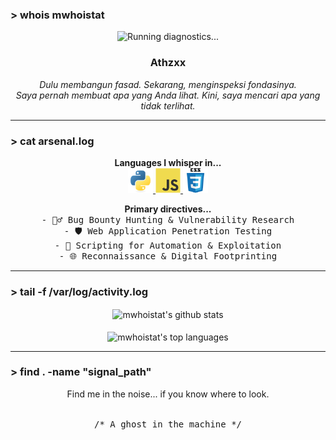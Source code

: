 ### > whois mwhoistat

<p align="center">
  <img src="[GANTI DENGAN URL GAMBAR/GIF ANDA]" alt="Running diagnostics..." width="400"/>
</p>

<h3 align="center">Athzxx</h3>

<p align="center">
  <em>Dulu membangun fasad. Sekarang, menginspeksi fondasinya.</em>
  <br>
  <em>Saya pernah membuat apa yang Anda lihat. Kini, saya mencari apa yang tidak terlihat.</em>
</p>

---

### > cat arsenal.log

<p align="center">
  <strong>Languages I whisper in...</strong><br>
  <a href="https://www.python.org" target="_blank" rel="noreferrer">
    <img src="https://raw.githubusercontent.com/devicons/devicon/master/icons/python/python-original.svg" alt="python" width="40" height="40"/>
  </a>
  <a href="https://developer.mozilla.org/en-US/docs/Web/JavaScript" target="_blank" rel="noreferrer">
    <img src="https://raw.githubusercontent.com/devicons/devicon/master/icons/javascript/javascript-original.svg" alt="javascript" width="40" height="40"/>
  </a>
  <a href="https://www.w3.org/Style/CSS/Overview.en.html" target="_blank" rel="noreferrer">
    <img src="https://raw.githubusercontent.com/devicons/devicon/master/icons/css3/css3-original-wordmark.svg" alt="css3" width="40" height="40"/>
  </a>
</p>

<p align="center">
  <strong>Primary directives...</strong><br>
  <samp>
  - 🕵️‍♂️ Bug Bounty Hunting & Vulnerability Research<br>
  - 🛡️ Web Application Penetration Testing<br>
  - 🐍 Scripting for Automation & Exploitation<br>
  - 🌐 Reconnaissance & Digital Footprinting
  </samp>
</p>

---

### > tail -f /var/log/activity.log

<p align="center">
  <img align="center" src="https://github-readme-stats.vercel.app/api?username=mwhoistat&show_icons=true&theme=tokyonight&hide_border=true&count_private=true" alt="mwhoistat's github stats" />
  <br><br>
  <img align="center" src="https://github-readme-stats.vercel.app/api/top-langs/?username=mwhoistat&layout=compact&theme=tokyonight&hide_border=true" alt="mwhoistat's top languages" />
</p>

---

### > find . -name "signal_path"

<p align="center">
  Find me in the noise... if you know where to look.
  <br><br>
  </p>

<p align="center">
  <samp>/* A ghost in the machine */</samp>
</p>
